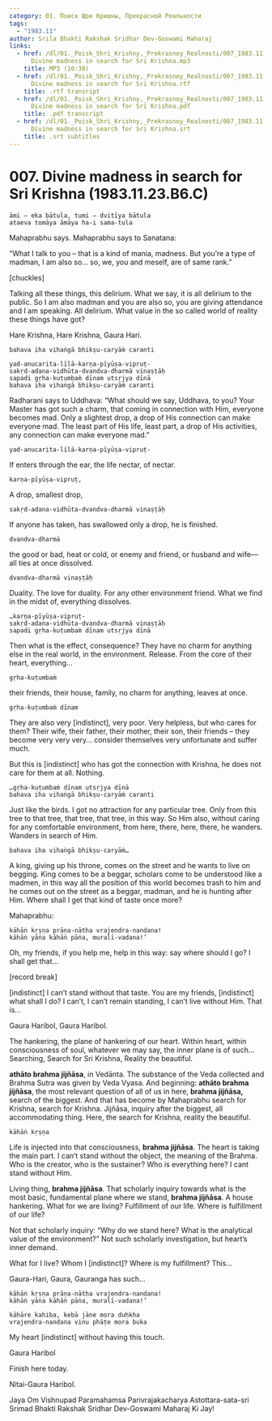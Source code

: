 ```yaml
---
category: 01. Поиск Шри Кришны, Прекрасной Реальности
tags:
  - "1983.11"
author: Srila Bhakti Rakshak Sridhar Dev-Goswami Maharaj
links:
  - href: /dl/01._Poisk_Shri_Krishny,_Prekrasnoy_Realnosti/007_1983.11.23.B6.C
      Divine madness in search for Sri Krishna.mp3
    title: MP3 (10:38)
  - href: /dl/01._Poisk_Shri_Krishny,_Prekrasnoy_Realnosti/007_1983.11.23.B6.C
      Divine madness in search for Sri Krishna.rtf
    title: .rtf transript
  - href: /dl/01._Poisk_Shri_Krishny,_Prekrasnoy_Realnosti/007_1983.11.23.B6.C
      Divine madness in search for Sri Krishna.pdf
    title: .pdf transcript
  - href: /dl/01._Poisk_Shri_Krishny,_Prekrasnoy_Realnosti/007_1983.11.23.B6.C
      Divine madness in search for Sri Krishna.srt
    title: .srt subtitles
---
```


# 007. Divine madness in search for Sri Krishna (1983.11.23.B6.C)

    āmi — eka bātula, tumi — dvitīya bātula
    ataeva tomāya āmāya ha-i sama-tula

Mahaprabhu says. Mahaprabhu says to Sanatana:

“What I talk to you – that is a kind of mania, madness. But you’re a type of madman, I am also so… so, we, you and meself, are of same rank.”

[chuckles]

Talking all these things, this delirium. What we say, it is all delirium to the public. So I am also madman and you are also so, you are giving attendance and I am speaking. All delirium. What value in the so called world of reality these things have got?

Hare Krishna, Hare Krishna, Gaura Hari.

    bahava iha vihaṅgā bhikṣu-caryāṁ caranti

    yad-anucarita-līlā-karṇa-pīyūṣa-vipruṭ-
    sakṛd-adana-vidhūta-dvandva-dharmā vinaṣṭāḥ
    sapadi gṛha-kuṭumbaṁ dīnam utsṛjya dīnā
    bahava iha vihaṅgā bhikṣu-caryāṁ caranti

Radharani says to Uddhava: “What should we say, Uddhava, to you? Your Master has got such a charm, that coming in connection with Him, everyone becomes mad. Only a slightest drop, a drop of His connection can make everyone mad. The least part of His life, least part, a drop of His activities, any connection can make everyone mad.”

    yad-anucarita-līlā-karṇa-pīyūṣa-vipruṭ-

If enters through the ear, the life nectar, of nectar.

    karṇa-pīyūṣa-vipruṭ,

A drop, smallest drop,

    sakṛd-adana-vidhūta-dvandva-dharmā vinaṣṭāḥ

If anyone has taken, has swallowed only a drop, he is finished.

    dvandva-dharmā

the good or bad, heat or cold, or enemy and friend, or husband and wife—all ties at once dissolved.

    dvandva-dharmā vinaṣṭāḥ

Duality. The love for duality. For any other environment friend. What we find in the midst of, everything dissolves.

    …karṇa-pīyūṣa-vipruṭ-
    sakṛd-adana-vidhūta-dvandva-dharmā vinaṣṭāḥ
    sapadi gṛha-kuṭumbaṁ dīnam utsṛjya dīnā

Then what is the effect, consequence? They have no charm for anything else in the real world, in the environment. Release. From the core of their heart, everything…

    gṛha-kuṭumbaṁ

their friends, their house, family, no charm for anything, leaves at once.

    gṛha-kuṭumbaṁ dīnam

They are also very [indistinct], very poor. Very helpless, but who cares for them? Their wife, their father, their mother, their son, their friends – they become very very very… consider themselves very unfortunate and suffer much.

But this is [indistinct] who has got the connection with Krishna, he does not care for them at all. Nothing.

    …gṛha-kuṭumbaṁ dīnam utsṛjya dīnā
    bahava iha vihaṅgā bhikṣu-caryāṁ caranti

Just like the birds. I got no attraction for any particular tree. Only from this tree to that tree, that tree, that tree, in this way. So Him also, without caring for any comfortable environment, from here, there, here, there, he wanders. Wanders in search of Him.

    bahava iha vihaṅgā bhikṣu-caryāṁ…

A king, giving up his throne, comes on the street and he wants to live on begging. King comes to be a beggar, scholars come to be understood like a madmen, in this way all the position of this world becomes trash to him and he comes out on the street as a beggar, madman, and he is hunting after Him. Where shall I get that kind of taste once more?

Mahaprabhu:

    kāhāṅ kṛṣṇa prāṇa-nātha vrajendra-nandana!
    kāhāṅ yāṅa kāhāṅ pāṅa, muralī-vadana!’

Oh, my friends, if you help me, help in this way: say where should I go? I shall get that…

[record break]

[indistinct] I can’t stand without that taste. You are my friends, [indistinct] what shall I do? I can’t, I can’t remain standing, I can’t live without Him. That is…

Gaura Haribol, Gaura Haribol.

The hankering, the plane of hankering of our heart. Within heart, within consciousness of soul, whatever we may say, the inner plane is of such… Searching, Search for Sri Krishna, Reality the beautiful.

**athāto brahma jijñāsa**, in Vedānta. The substance of the Veda collected and Brahma Sutra was given by Veda Vyasa. And beginning: **athāto brahma jijñāsa**, the most relevant question of all of us in here, **brahma jijñāsa,** search of the biggest. And that has become by Mahaprabhu search for Krishna, search for Krishna. Jijñāsa, inquiry after the biggest, all accommodating thing. Here, the search for Krishna, reality the beautiful.

    kāhāṅ kṛṣṇa

Life is injected into that consciousness, **brahma jijñāsa**. The heart is taking the main part. I can’t stand without the object, the meaning of the Brahma. Who is the creator, who is the sustainer? Who is everything here? I cant stand without Him.

Living thing, **brahma jijñāsa**. That scholarly inquiry towards what is the most basic, fundamental plane where we stand, **brahma jijñāsa**. A house hankering. What for we are living? Fulfillment of our life. Where is fulfillment of our life?

Not that scholarly inquiry: “Why do we stand here? What is the analytical value of the environment?” Not such scholarly investigation, but heart’s inner demand.

What for I live? Whom I [indistinct]? Where is my fulfillment? This…

Gaura-Hari, Gaura, Gauranga has such…

    kāhāṅ kṛṣṇa prāṇa-nātha vrajendra-nandana!
    kāhāṅ yāṅa kāhāṅ pāṅa, muralī-vadana!’

    kāhāre kahiba, kebā jāne mora duḥkha
    vrajendra-nandana vinu phāṭe mora buka

My heart [indistinct] without having this touch.

Gaura Haribol

Finish here today.

Nitai-Gaura Haribol.

Jaya Om Vishnupad Paramahamsa Parivrajakacharya Astottara-sata-sri Srimad Bhakti Rakshak Sridhar Dev-Goswami Maharaj Ki Jay!

